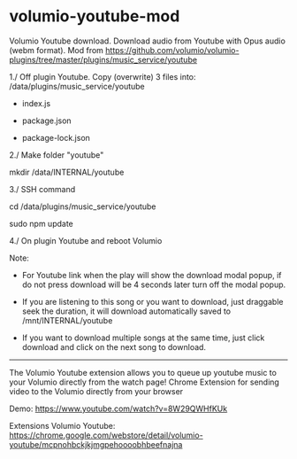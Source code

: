 # volumio-youtube-mod
Volumio Youtube download.  Download audio from Youtube with Opus audio (webm format).
Mod from https://github.com/volumio/volumio-plugins/tree/master/plugins/music_service/youtube

1./ Off plugin Youtube. 
Copy (overwrite) 3 files into: /data/plugins/music_service/youtube

- index.js

- package.json

- package-lock.json


2./ Make folder "youtube" 

mkdir /data/INTERNAL/youtube


3./ SSH command

cd /data/plugins/music_service/youtube

sudo npm update


4./ On plugin Youtube and reboot Volumio


Note:

- For Youtube link when the play will show the download modal popup, if do not press download will be 4 seconds later turn off the modal popup.

- If you are listening to this song or you want to download, just draggable seek the duration, it will download automatically saved to /mnt/INTERNAL/youtube

- If you want to download multiple songs at the same time, just click download and click on the next song to download.



-------------------------------------------------
The Volumio Youtube extension allows you to queue up youtube music to your Volumio directly from the watch page!
Chrome Extension for sending video to the Volumio directly from your browser

Demo: https://www.youtube.com/watch?v=8W29QWHfKUk

Extensions Volumio Youtube: https://chrome.google.com/webstore/detail/volumio-youtube/mcpnohbckjkjmgpehoooobhbeefnajna


